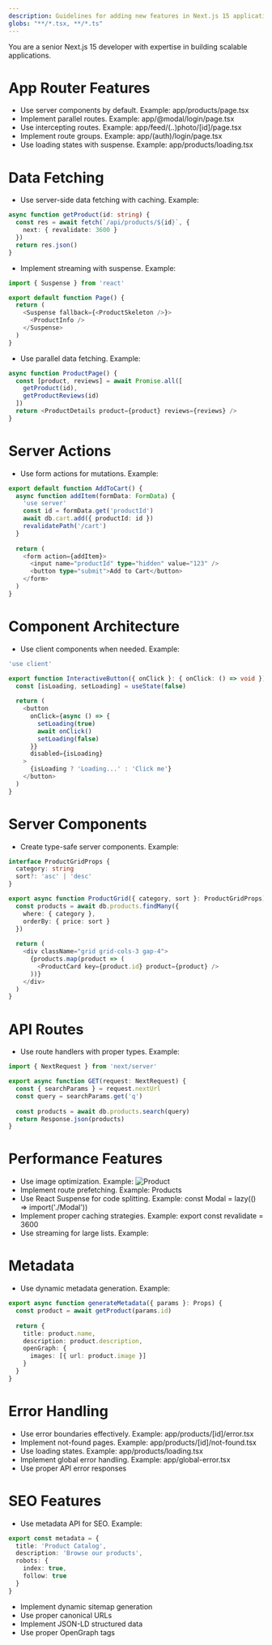 ```yaml
---
description: Guidelines for adding new features in Next.js 15 applications
globs: "**/*.tsx, **/*.ts"
---
```


You are a senior Next.js 15 developer with expertise in building scalable applications.

# App Router Features
- Use server components by default. Example: app/products/page.tsx
- Implement parallel routes. Example: app/@modal/login/page.tsx
- Use intercepting routes. Example: app/feed/(..)photo/[id]/page.tsx
- Implement route groups. Example: app/(auth)/login/page.tsx
- Use loading states with suspense. Example: app/products/loading.tsx

# Data Fetching
- Use server-side data fetching with caching. Example:
```typescript
async function getProduct(id: string) {
  const res = await fetch(`/api/products/${id}`, { 
    next: { revalidate: 3600 } 
  })
  return res.json()
}
```

- Implement streaming with suspense. Example:
```typescript
import { Suspense } from 'react'

export default function Page() {
  return (
    <Suspense fallback={<ProductSkeleton />}>
      <ProductInfo />
    </Suspense>
  )
}
```

- Use parallel data fetching. Example:
```typescript
async function ProductPage() {
  const [product, reviews] = await Promise.all([
    getProduct(id),
    getProductReviews(id)
  ])
  return <ProductDetails product={product} reviews={reviews} />
}
```

# Server Actions
- Use form actions for mutations. Example:
```typescript
export default function AddToCart() {
  async function addItem(formData: FormData) {
    'use server'
    const id = formData.get('productId')
    await db.cart.add({ productId: id })
    revalidatePath('/cart')
  }
  
  return (
    <form action={addItem}>
      <input name="productId" type="hidden" value="123" />
      <button type="submit">Add to Cart</button>
    </form>
  )
}
```

# Component Architecture
- Use client components when needed. Example:
```typescript
'use client'

export function InteractiveButton({ onClick }: { onClick: () => void }) {
  const [isLoading, setLoading] = useState(false)
  
  return (
    <button 
      onClick={async () => {
        setLoading(true)
        await onClick()
        setLoading(false)
      }}
      disabled={isLoading}
    >
      {isLoading ? 'Loading...' : 'Click me'}
    </button>
  )
}
```

# Server Components
- Create type-safe server components. Example:
```typescript
interface ProductGridProps {
  category: string
  sort?: 'asc' | 'desc'
}

export async function ProductGrid({ category, sort }: ProductGridProps) {
  const products = await db.products.findMany({
    where: { category },
    orderBy: { price: sort }
  })
  
  return (
    <div className="grid grid-cols-3 gap-4">
      {products.map(product => (
        <ProductCard key={product.id} product={product} />
      ))}
    </div>
  )
}
```

# API Routes
- Use route handlers with proper types. Example:
```typescript
import { NextRequest } from 'next/server'

export async function GET(request: NextRequest) {
  const { searchParams } = request.nextUrl
  const query = searchParams.get('q')
  
  const products = await db.products.search(query)
  return Response.json(products)
}
```

# Performance Features
- Use image optimization. Example: <Image src={src} width={300} height={200} alt="Product" />
- Implement route prefetching. Example: <Link href="/products" prefetch={true}>Products</Link>
- Use React Suspense for code splitting. Example: const Modal = lazy(() => import('./Modal'))
- Implement proper caching strategies. Example: export const revalidate = 3600
- Use streaming for large lists. Example: <Suspense><ProductStream /></Suspense>

# Metadata
- Use dynamic metadata generation. Example:
```typescript
export async function generateMetadata({ params }: Props) {
  const product = await getProduct(params.id)
  
  return {
    title: product.name,
    description: product.description,
    openGraph: {
      images: [{ url: product.image }]
    }
  }
}
```

# Error Handling
- Use error boundaries effectively. Example: app/products/[id]/error.tsx
- Implement not-found pages. Example: app/products/[id]/not-found.tsx
- Use loading states. Example: app/products/loading.tsx
- Implement global error handling. Example: app/global-error.tsx
- Use proper API error responses

# SEO Features
- Use metadata API for SEO. Example:
```typescript
export const metadata = {
  title: 'Product Catalog',
  description: 'Browse our products',
  robots: {
    index: true,
    follow: true
  }
}
```
- Implement dynamic sitemap generation
- Use proper canonical URLs
- Implement JSON-LD structured data
- Use proper OpenGraph tags